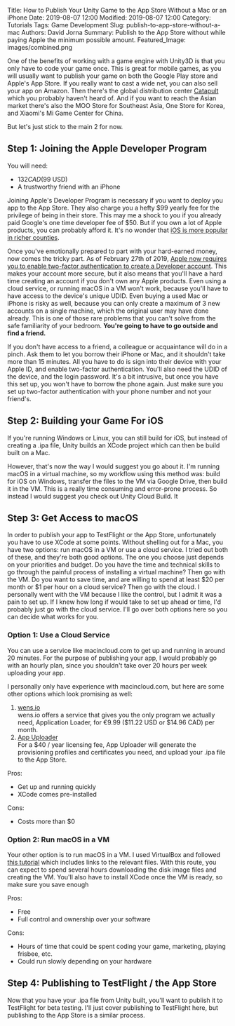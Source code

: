 Title: How to Publish Your Unity Game to the App Store Without a Mac or an iPhone
Date: 2019-08-07 12:00
Modified: 2019-08-07 12:00
Category: Tutorials 
Tags: Game Development 
Slug: publish-to-app-store-without-a-mac
Authors: David Jorna
Summary: Publish to the App Store without while paying Apple the minimum possible amount.
Featured_Image: images/combined.png

One of the benefits of working with a game engine with Unity3D is that you only have to code your game once. This is great for mobile games, as you will usually want to publish your game on both the Google Play store and Apple's App Store. If you really want to cast a wide net, you can also sell your app on Amazon. Then there's the global distribution center [Catapult](https://catappult.io/) which you probably haven't heard of. And if you want to reach the Asian market there's also the MOO Store for Southeast Asia, One Store for Korea, and Xiaomi's Mi Game Center for China.

But let's just stick to the main 2 for now.

## Step 1: Joining the Apple Developer Program

You will need:
* $132 CAD ($99 USD)
* A trustworthy friend with an iPhone

Joining Apple's Developer Program is necessary if you want to deploy you app to the App Store. They also charge you a hefty $99 yearly fee for the privilege of being in their store. This may me a shock to you if you already paid Google's one time developer fee of $50. But if you own a lot of Apple products, you can probably afford it. It's no wonder that [iOS is more popular in richer counties](https://deviceatlas.com/blog/android-v-ios-market-share).

Once you've emotionally prepared to part with your hard-earned money, now comes the tricky part. As of February 27th of 2019, [Apple now requires you to enable two-factor authentication to create a Developer account](https://www.macrumors.com/2019/02/13/developers-two-factor-authentication-required/). This makes your account more secure, but it also means that you'll have a hard time creating an account if you don't own any Apple products. Even using a cloud service, or running macOS in a VM won't work, because you'll have to have access to the device's unique UDID. Even buying a used Mac or iPhone is risky as well, because you can only create a maximum of 3 new accounts on a single machine, which the original user may have done already. This is one of those rare problems that you can't solve from the safe familiarity of your bedroom. **You're going to have to go outside and find a friend.**

If you don't have access to a friend, a colleague or acquaintance will do in a pinch. Ask them to let you borrow their iPhone or Mac, and it shouldn't take more than 15 minutes. All you have to do is sign into their device with your Apple ID, and enable two-factor authentication. You'll also need the UDID of the device, and the login password. It's a bit intrusive, but once you have this set up, you won't have to borrow the phone again. Just make sure you set up two-factor authentication with your phone number and not your friend's.

## Step 2: Building your Game For iOS

If you're running Windows or Linux, you can still build for iOS, but instead of creating a .ipa file, Unity builds an XCode project which can then be build built on a Mac.

However, that's now the way I would suggest you go about it. I'm running macOS in a virtual machine, so my workflow using this method was: build for iOS on Windows, transfer the files to the VM via Google Drive, then build it in the VM. This is a really time consuming and error-prone process. So instead I would suggest you check out Unity Cloud Build. It

## Step 3: Get Access to macOS

In order to publish your app to TestFlight or the App Store, unfortunately you have to use XCode at some points. Without shelling out for a Mac, you have two options: run macOS in a VM or use a cloud service. I tried out both of these, and they're both good options. The one you choose just depends on your priorities and budget. Do you have the time and technical skills to go through the painful process of installing a virtual machine? Then go with the VM. Do you want to save time, and are willing to spend at least $20 per month or $1 per hour on a cloud service? Then go with the cloud. I personally went with the VM because I like the control, but I admit it was a pain to set up. If I knew how long if would take to set up ahead or time, I'd probably just go with the cloud service. I'll go over both options here so you can decide what works for you.

### Option 1: Use a Cloud Service
You can use a service like macincloud.com to get up and running in around 20 minutes. For the purpose of publishing your app, I would probably go with an hourly plan, since you shouldn't take over 20 hours per week uploading your app.

I personally only have experience with macincloud.com, but here are some other options which look promising as well:
1. [wens.io](https://www.wenz.io/ApplicationLoader)  
wens.io offers a service that gives you the only program we actually need, Application Loader, for €9.99 ($11.22 USD or $14.96 CAD) per month. 
2. [App Uploader](http://www.appuploader.net/appuploader/download.php)  
For a $40 / year licensing fee, App Uploader will generate the provisioning profiles and certificates you need, and upload your .ipa file to the App Store. 

Pros:
* Get up and running quickly
* XCode comes pre-installed
  
Cons:
* Costs more than $0

### Option 2: Run macOS in a VM
Your other option is to run macOS in a VM. I used VirtualBox and followed [this tutorial](https://techsviewer.com/install-macos-mojave-vmware-windows/) which includes links to the relevant files. With this route, you can expect to spend several hours downloading the disk image files and creating the VM. You'll also have to install XCode once the VM is ready, so make sure you save enough 

Pros:
* Free
* Full control and ownership over your software

Cons:
* Hours of time that could be spent coding your game, marketing, playing frisbee, etc.
* Could run slowly depending on your hardware


## Step 4: Publishing to TestFlight / the App Store
Now that you have your .ipa file from Unity built, you'll want to publish it to TestFlight for beta testing. I'll just cover publishing to TestFlight here, but publishing to the App Store is a similar process.

